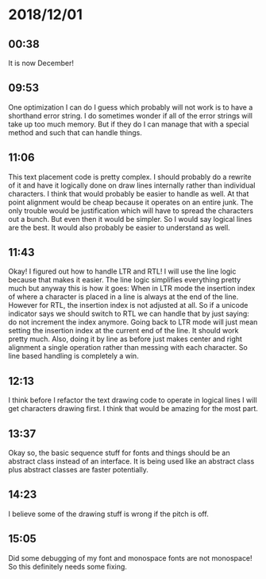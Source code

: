 # 2018/12/01

## 00:38

It is now December!

## 09:53

One optimization I can do I guess which probably will not work is to have a
shorthand error string. I do sometimes wonder if all of the error strings will
take up too much memory. But if they do I can manage that with a special
method and such that can handle things.

## 11:06

This text placement code is pretty complex. I should probably do a rewrite of
it and have it logically done on draw lines internally rather than individual
characters. I think that would probably be easier to handle as well. At that
point alignment would be cheap because it operates on an entire junk. The
only trouble would be justification which will have to spread the characters
out a bunch. But even then it would be simpler. So I would say logical lines
are the best. It would also probably be easier to understand as well.

## 11:43

Okay! I figured out how to handle LTR and RTL! I will use the line logic
because that makes it easier. The line logic simplifies everything pretty much
but anyway this is how it goes: When in LTR mode the insertion index of where
a character is placed in a line is always at the end of the line. However for
RTL, the insertion index is not adjusted at all. So if a unicode indicator
says we should switch to RTL we can handle that by just saying: do not
increment the index anymore. Going back to LTR mode will just mean setting
the insertion index at the current end of the line. It should work pretty
much. Also, doing it by line as before just makes center and right alignment
a single operation rather than messing with each character. So line based
handling is completely a win.

## 12:13

I think before I refactor the text drawing code to operate in logical lines
I will get characters drawing first. I think that would be amazing for the
most part.

## 13:37

Okay so, the basic sequence stuff for fonts and things should be an abstract
class instead of an interface. It is being used like an abstract class plus
abstract classes are faster potentially.

## 14:23

I believe some of the drawing stuff is wrong if the pitch is off.

## 15:05

Did some debugging of my font and monospace fonts are not monospace! So this
definitely needs some fixing.
